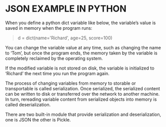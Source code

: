 # JSON EXAMPLE IN PYTHON


When you define a python dict variable like below, the variable’s value is saved in memory when the program runs:

> d = dict(name='Richard', age=25, score=100)

You can change the variable value at any time, such as changing the name to ‘Tom’, but once the program ends, the memory taken by the variable is completely reclaimed by the operating system.

If the modified variable is not stored on disk, the variable is initialized to ‘Richard’ the next time you run the program again.

The process of changing variables from memory to storable or transportable is called serialization. Once serialized, the serialized content can be written to disk or transferred over the network to another machine. In turn, rereading variable content from serialized objects into memory is called deserialization.

There are two built-in module that provide serialization and deserialization, one is JSON the other is Pickle.
